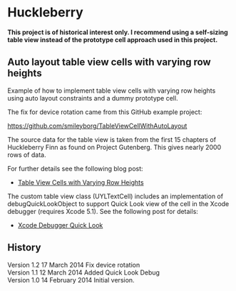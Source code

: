 # Huckleberry

**This project is of historical interest only. I recommend using a self-sizing table view instead of the prototype cell approach used in this project.** 

## Auto layout table view cells with varying row heights

Example of how to implement table view cells with varying row heights
using auto layout constraints and a dummy prototype cell.

The fix for device rotation came from this GitHub example project:

https://github.com/smileyborg/TableViewCellWithAutoLayout

The source data for the table view is taken from the first 15 chapters
of Huckleberry Finn as found on Project Gutenberg. This gives nearly
2000 rows of data.

For further details see the following blog post:

+ [Table View Cells with Varying Row Heights](https://useyourloaf.com/blog/table-view-cells-with-varying-row-heights/)

The custom table view class (UYLTextCell) includes an implementation
of debugQuickLookObject to support Quick Look view of the cell in the
Xcode debugger (requires Xcode 5.1). See the following post for details:

+ [Xcode Debugger Quick Look](https://useyourloaf.com/blog/xcode-debugger-quick-look/)

## History

Version 1.2   17 March 2014      Fix device rotation  
Version 1.1   12 March 2014      Added Quick Look Debug  
Version 1.0   14 February 2014   Initial version.  
